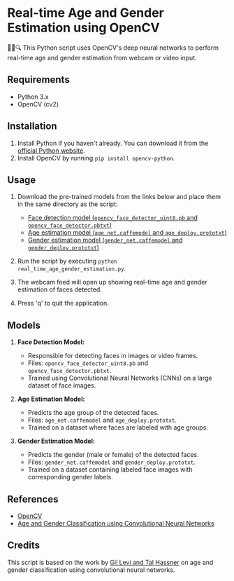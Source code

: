 # Real-time Age and Gender Estimation using OpenCV

👨‍🔬🔍 This Python script uses OpenCV's deep neural networks to perform real-time age and gender estimation from webcam or video input.

## Requirements

- Python 3.x
- OpenCV (cv2)
  
## Installation

1. Install Python if you haven't already. You can download it from the [official Python website](https://www.python.org/).
2. Install OpenCV by running `pip install opencv-python`.

## Usage

1. Download the pre-trained models from the links below and place them in the same directory as the script:
   - [Face detection model (`opencv_face_detector_uint8.pb` and `opencv_face_detector.pbtxt`)](https://github.com/opencv/opencv/blob/master/samples/dnn/face_detector/deploy.prototxt)
   - [Age estimation model (`age_net.caffemodel` and `age_deploy.prototxt`)](https://github.com/GilLevi/AgeGenderDeepLearning)
   - [Gender estimation model (`gender_net.caffemodel` and `gender_deploy.prototxt`)](https://github.com/GilLevi/AgeGenderDeepLearning)

2. Run the script by executing `python real_time_age_gender_estimation.py`.

3. The webcam feed will open up showing real-time age and gender estimation of faces detected.

4. Press 'q' to quit the application.

## Models

1. **Face Detection Model:**
   - Responsible for detecting faces in images or video frames.
   - Files: `opencv_face_detector_uint8.pb` and `opencv_face_detector.pbtxt`.
   - Trained using Convolutional Neural Networks (CNNs) on a large dataset of face images.

2. **Age Estimation Model:**
   - Predicts the age group of the detected faces.
   - Files: `age_net.caffemodel` and `age_deploy.prototxt`.
   - Trained on a dataset where faces are labeled with age groups.

3. **Gender Estimation Model:**
   - Predicts the gender (male or female) of the detected faces.
   - Files: `gender_net.caffemodel` and `gender_deploy.prototxt`.
   - Trained on a dataset containing labeled face images with corresponding gender labels.

## References

- [OpenCV](https://opencv.org/)
- [Age and Gender Classification using Convolutional Neural Networks](https://talhassner.github.io/home/projects/cnn_agegender/CVPR2015_CNN_AgeGenderEstimation.pdf)

## Credits

This script is based on the work by [Gil Levi and Tal Hassner](https://talhassner.github.io/home/projects/cnn_agegender/CVPR2015_CNN_AgeGenderEstimation.pdf) on age and gender classification using convolutional neural networks.

